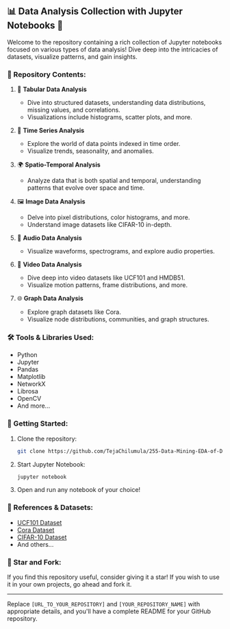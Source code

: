 
## 📊 Data Analysis Collection with Jupyter Notebooks 📓

Welcome to the repository containing a rich collection of Jupyter notebooks focused on various types of data analysis! Dive deep into the intricacies of datasets, visualize patterns, and gain insights.

### 📂 Repository Contents:

1. 📑 **Tabular Data Analysis**
    - Dive into structured datasets, understanding data distributions, missing values, and correlations.
    - Visualizations include histograms, scatter plots, and more.
    
2. 🌊 **Time Series Analysis**
    - Explore the world of data points indexed in time order.
    - Visualize trends, seasonality, and anomalies.
    
3. 🌍 **Spatio-Temporal Analysis**
    - Analyze data that is both spatial and temporal, understanding patterns that evolve over space and time.
    
4. 🖼️ **Image Data Analysis**
    - Delve into pixel distributions, color histograms, and more.
    - Understand image datasets like CIFAR-10 in-depth.
    
5. 🎵 **Audio Data Analysis**
    - Visualize waveforms, spectrograms, and explore audio properties.
    
6. 🎥 **Video Data Analysis**
    - Dive deep into video datasets like UCF101 and HMDB51.
    - Visualize motion patterns, frame distributions, and more.
    
7. 🌐 **Graph Data Analysis**
    - Explore graph datasets like Cora.
    - Visualize node distributions, communities, and graph structures.

### 🛠️ Tools & Libraries Used:

- Python
- Jupyter
- Pandas
- Matplotlib
- NetworkX
- Librosa
- OpenCV
- And more...

### 🚀 Getting Started:

1. Clone the repository: 
    ```bash
    git clone https://github.com/TejaChilumula/255-Data-Mining-EDA-of-Different-data-types
    ```
2. Start Jupyter Notebook:
    ```bash
    jupyter notebook
    ```
3. Open and run any notebook of your choice!

### 🔗 References & Datasets:

- [UCF101 Dataset](https://www.crcv.ucf.edu/data/UCF101.php)
- [Cora Dataset](http://linqs.soe.ucsc.edu/data)
- [CIFAR-10 Dataset](https://www.cs.toronto.edu/~kriz/cifar.html)
- And others...


### 🌟 Star and Fork:

If you find this repository useful, consider giving it a star! If you wish to use it in your own projects, go ahead and fork it.

---

Replace `[URL_TO_YOUR_REPOSITORY]` and `[YOUR_REPOSITORY_NAME]` with appropriate details, and you'll have a complete README for your GitHub repository.
